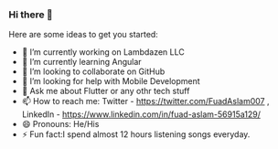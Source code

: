 ### Hi there 👋

<!--
**fuadaslam/fuadaslam** is a ✨ _special_ ✨ repository because its `README.md` (this file) appears on your GitHub profile.
-->

Here are some ideas to get you started:

- 🔭 I’m currently working on Lambdazen LLC
- 🌱 I’m currently learning Angular
- 👯 I’m looking to collaborate on GitHub
- 🤔 I’m looking for help with Mobile Development
- 💬 Ask me about Flutter or any othr tech stuff
- 📫 How to reach me: Twitter - https://twitter.com/FuadAslam007 , LinkedIn - https://www.linkedin.com/in/fuad-aslam-56915a129/
- 😄 Pronouns: He/His
- ⚡ Fun fact:I spend almost 12 hours listening songs everyday.

